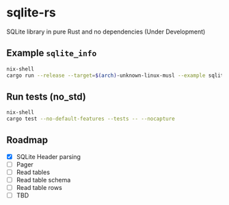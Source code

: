 # sqlite-rs
SQLite library in pure Rust and no dependencies (Under Development)


## Example `sqlite_info`
```sh
nix-shell
cargo run --release --target=$(arch)-unknown-linux-musl --example sqlite_info
```



## Run tests (no_std)

```sh
nix-shell
cargo test --no-default-features --tests -- --nocapture
```
## Roadmap

- [x] SQLite Header parsing
- [ ] Pager
- [ ] Read tables
- [ ] Read table schema
- [ ] Read table rows
- [ ] TBD